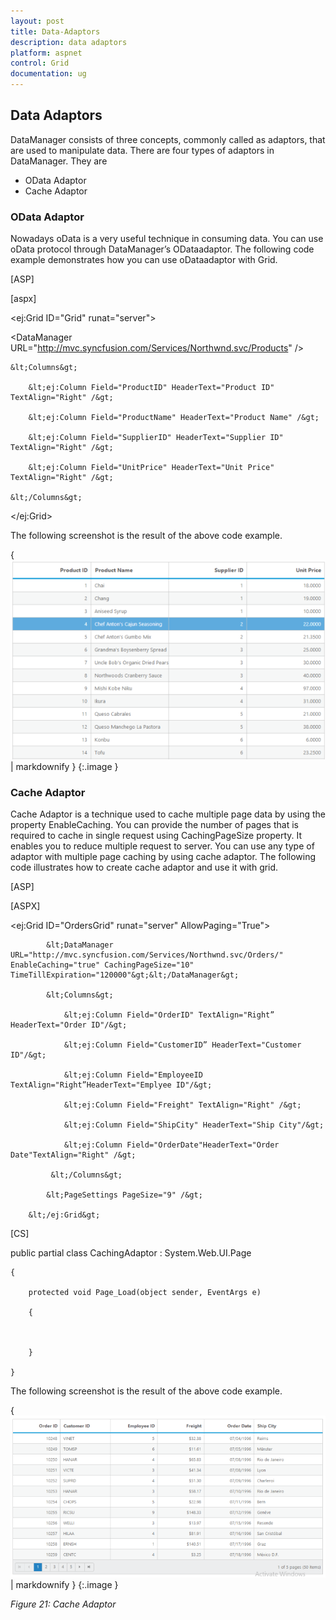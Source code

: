 ```yaml
---
layout: post
title: Data-Adaptors
description: data adaptors
platform: aspnet
control: Grid
documentation: ug
---
```


## Data Adaptors

DataManager consists of three concepts, commonly called as adaptors, that are used to manipulate data. There are four types of adaptors in DataManager. They are

* OData Adaptor
* Cache Adaptor
### OData Adaptor


Nowadays oData is a very useful technique in consuming data. You can use oData protocol through DataManager’s ODataadaptor. The following code example demonstrates how you can use oDataadaptor with Grid.







[ASP]



[aspx]

&lt;ej:Grid ID="Grid" runat="server"&gt;

&lt;DataManager URL="http://mvc.syncfusion.com/Services/Northwnd.svc/Products" /&gt;

    &lt;Columns&gt;

        &lt;ej:Column Field="ProductID" HeaderText="Product ID" TextAlign="Right" /&gt;

        &lt;ej:Column Field="ProductName" HeaderText="Product Name" /&gt;

        &lt;ej:Column Field="SupplierID" HeaderText="Supplier ID" TextAlign="Right" /&gt;

        &lt;ej:Column Field="UnitPrice" HeaderText="Unit Price" TextAlign="Right" /&gt;

    &lt;/Columns&gt;

&lt;/ej:Grid&gt;





The following screenshot is the result of the above code example.



{ ![](Data-Adaptors_images/Data-Adaptors_img1.png) | markdownify }
{:.image }


### Cache Adaptor

Cache Adaptor is a technique used to cache multiple page data by using the property EnableCaching. You can provide the number of pages that is required to cache in single request using CachingPageSize property. It enables you to reduce multiple request to server. You can use any type of adaptor with multiple page caching by using cache adaptor. The following code illustrates how to create cache adaptor and use it with grid.



[ASP]



[ASPX]



&lt;ej:Grid ID="OrdersGrid" runat="server" AllowPaging="True"&gt;

            &lt;DataManager URL="http://mvc.syncfusion.com/Services/Northwnd.svc/Orders/" EnableCaching="true" CachingPageSize="10" TimeTillExpiration="120000"&gt;&lt;/DataManager&gt;

            &lt;Columns&gt;

                &lt;ej:Column Field="OrderID" TextAlign="Right” HeaderText="Order ID"/&gt;

                &lt;ej:Column Field="CustomerID” HeaderText="Customer ID"/&gt;

                &lt;ej:Column Field="EmployeeID TextAlign="Right”HeaderText="Emplyee ID"/&gt;

                &lt;ej:Column Field="Freight" TextAlign="Right" /&gt;

                &lt;ej:Column Field="ShipCity" HeaderText="Ship City"/&gt;

                &lt;ej:Column Field="OrderDate"HeaderText="Order Date"TextAlign="Right" /&gt;

             &lt;/Columns&gt;

            &lt;PageSettings PageSize="9" /&gt;

        &lt;/ej:Grid&gt;    



[CS]



public partial class CachingAdaptor : System.Web.UI.Page

    {

        protected void Page_Load(object sender, EventArgs e)

        {



        }

    }





The following screenshot is the result of the above code example.



{ ![C:/Users/ApoorvahR/Desktop/1.png](Data-Adaptors_images/Data-Adaptors_img2.png) | markdownify }
{:.image }


_Figure 21: Cache Adaptor_

